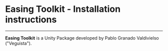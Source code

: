 # Easing Toolkit - Installation instructions



-------------------------------------

**Easing Toolkit** is a Unity Package developed by Pablo Granado Valdivielso ("Veguista").
